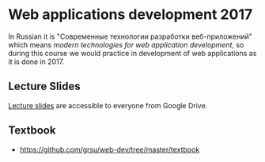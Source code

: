 # Web applications development 2017

In Russian it is "Современные технологии разработки веб-приложений" which means
_modern technologies for web application development_, so during this course we
would practice in development of web applications as it is done in 2017.

## Lecture Slides

[Lecture slides][] are accessible to everyone from Google Drive.

[Lecture Slides]: https://drive.google.com/folderview?id=0B3ITOCI-O3udSjhLcUNhSWc5MkE&usp=sharing

## Textbook

- https://github.com/grsu/web-dev/tree/master/textbook
